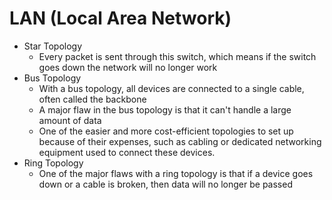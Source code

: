 # LAN (Local Area Network)

* Star Topology
  * Every packet is sent through this switch, which means if the switch goes down the network will no longer work
* Bus Topology
  * With a bus topology, all devices are connected to a single cable, often called the backbone
  * A major flaw in the bus topology is that it can't handle a large amount of data
  * One of the easier and more cost-efficient topologies to set up because of their expenses, such as cabling or dedicated networking equipment used to connect these devices.
* Ring Topology
  * One of the major flaws with a ring topology is that if a device goes down or a cable is broken, then data will no longer be passed

